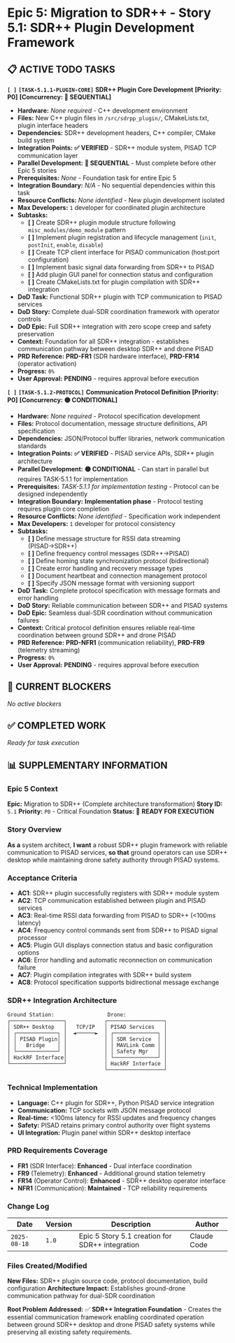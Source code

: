 # Epic 5: Migration to SDR++ - Story 5.1: SDR++ Plugin Development Framework

## **📋 ACTIVE TODO TASKS**

**`[ ]`** **`[TASK-5.1.1-PLUGIN-CORE]`** **SDR++ Plugin Core Development** **[Priority: P0]** **[Concurrency: 🔴 SEQUENTIAL]**
- **Hardware:** *None required* - C++ development environment
- **Files:** New C++ plugin files in `/src/sdrpp_plugin/`, CMakeLists.txt, plugin interface headers
- **Dependencies:** SDR++ development headers, C++ compiler, CMake build system
- **Integration Points:** **✅ VERIFIED** - SDR++ module system, PISAD TCP communication layer
- **Parallel Development:** **🔴 SEQUENTIAL** - Must complete before other Epic 5 stories
- **Prerequisites:** *None* - Foundation task for entire Epic 5
- **Integration Boundary:** *N/A* - No sequential dependencies within this task
- **Resource Conflicts:** *None identified* - New plugin development isolated
- **Max Developers:** `1` developer for coordinated plugin architecture
- **Subtasks:**
  - **[ ]** Create SDR++ plugin module structure following `misc_modules/demo_module` pattern
  - **[ ]** Implement plugin registration and lifecycle management (`init`, `postInit`, `enable`, `disable`)
  - **[ ]** Create TCP client interface for PISAD communication (host:port configuration)
  - **[ ]** Implement basic signal data forwarding from SDR++ to PISAD
  - **[ ]** Add plugin GUI panel for connection status and configuration
  - **[ ]** Create CMakeLists.txt for plugin compilation with SDR++ integration
- **DoD Task:** Functional SDR++ plugin with TCP communication to PISAD services
- **DoD Story:** Complete dual-SDR coordination framework with operator controls
- **DoD Epic:** Full SDR++ integration with zero scope creep and safety preservation
- **Context:** Foundation for all SDR++ integration - establishes communication pathway between desktop SDR++ and drone PISAD
- **PRD Reference:** **PRD-FR1** (SDR hardware interface), **PRD-FR14** (operator activation)
- **Progress:** `0%`
- **User Approval:** **PENDING** - requires approval before execution

**`[ ]`** **`[TASK-5.1.2-PROTOCOL]`** **Communication Protocol Definition** **[Priority: P0]** **[Concurrency: 🟡 CONDITIONAL]**
- **Hardware:** *None required* - Protocol specification development
- **Files:** Protocol documentation, message structure definitions, API specification
- **Dependencies:** JSON/Protocol buffer libraries, network communication standards
- **Integration Points:** **✅ VERIFIED** - PISAD service APIs, SDR++ plugin architecture
- **Parallel Development:** **🟡 CONDITIONAL** - Can start in parallel but requires TASK-5.1.1 for implementation
- **Prerequisites:** *TASK-5.1.1 for implementation testing* - Protocol can be designed independently
- **Integration Boundary:** **Implementation phase** - Protocol testing requires plugin core completion
- **Resource Conflicts:** *None identified* - Specification work independent
- **Max Developers:** `1` developer for protocol consistency
- **Subtasks:**
  - **[ ]** Define message structure for RSSI data streaming (PISAD→SDR++)
  - **[ ]** Define frequency control messages (SDR++→PISAD)
  - **[ ]** Define homing state synchronization protocol (bidirectional)
  - **[ ]** Create error handling and recovery message types
  - **[ ]** Document heartbeat and connection management protocol
  - **[ ]** Specify JSON message format with versioning support
- **DoD Task:** Complete protocol specification with message formats and error handling
- **DoD Story:** Reliable communication between SDR++ and PISAD systems
- **DoD Epic:** Seamless dual-SDR coordination without communication failures
- **Context:** Critical protocol definition ensures reliable real-time coordination between ground SDR++ and drone PISAD
- **PRD Reference:** **PRD-NFR1** (communication reliability), **PRD-FR9** (telemetry streaming)
- **Progress:** `0%`
- **User Approval:** **PENDING** - requires approval before execution

## **🚨 CURRENT BLOCKERS**

*No active blockers*

## **✅ COMPLETED WORK**

*Ready for task execution*

## **📊 SUPPLEMENTARY INFORMATION**

### **Epic 5 Context**
**Epic:** Migration to SDR++ (Complete architecture transformation)
**Story ID:** `5.1`
**Priority:** `P0` - Critical Foundation
**Status:** 🔄 **READY FOR EXECUTION**

### **Story Overview**
**As a** system architect,
**I want** a robust SDR++ plugin framework with reliable communication to PISAD services,
**so that** ground operators can use SDR++ desktop while maintaining drone safety authority through PISAD systems.

### **Acceptance Criteria**
- **AC1**: SDR++ plugin successfully registers with SDR++ module system
- **AC2**: TCP communication established between plugin and PISAD services
- **AC3**: Real-time RSSI data forwarding from PISAD to SDR++ (<100ms latency)
- **AC4**: Frequency control commands sent from SDR++ to PISAD signal processor
- **AC5**: Plugin GUI displays connection status and basic configuration options
- **AC6**: Error handling and automatic reconnection on communication failure
- **AC7**: Plugin compilation integrates with SDR++ build system
- **AC8**: Protocol specification supports bidirectional message exchange

### **SDR++ Integration Architecture**

```
Ground Station:                 Drone:
┌─────────────────┐            ┌──────────────────┐
│ SDR++ Desktop   │   TCP/IP   │ PISAD Services   │
│ ┌─────────────┐ │  ◄──────►  │ ┌──────────────┐ │
│ │ PISAD Plugin│ │            │ │ SDR Service  │ │
│ │   Bridge    │ │            │ │ MAVLink Comm │ │
│ └─────────────┘ │            │ │ Safety Mgr   │ │
│ HackRF Interface│            │ └──────────────┘ │
└─────────────────┘            │ HackRF Interface │
                               └──────────────────┘
```

### **Technical Implementation**
- **Language:** C++ plugin for SDR++, Python PISAD service integration
- **Communication:** TCP sockets with JSON message protocol
- **Real-time:** <100ms latency for RSSI updates and frequency changes
- **Safety:** PISAD retains primary control authority over flight systems
- **UI Integration:** Plugin panel within SDR++ desktop interface

### **PRD Requirements Coverage**
- **FR1** (SDR Interface): **Enhanced** - Dual interface coordination
- **FR9** (Telemetry): **Enhanced** - Additional ground station telemetry
- **FR14** (Operator Control): **Enhanced** - SDR++ desktop operator interface
- **NFR1** (Communication): **Maintained** - TCP reliability requirements

### **Change Log**
| **Date** | **Version** | **Description** | **Author** |
|----------|-------------|-----------------|------------|
| `2025-08-18` | `1.0` | Epic 5 Story 5.1 creation for SDR++ integration | Claude Code |

### **Files Created/Modified**
**New Files:** SDR++ plugin source code, protocol documentation, build configuration
**Architecture Impact:** Establishes ground-drone communication pathway for dual-SDR coordination

**Root Problem Addressed:** ✅ **SDR++ Integration Foundation** - Creates the essential communication framework enabling coordinated operation between ground SDR++ desktop and drone PISAD safety systems while preserving all existing safety requirements.